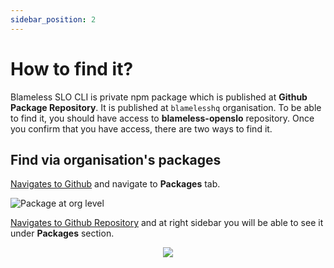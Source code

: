 ```yaml
---
sidebar_position: 2
---
```


# How to find it?

Blameless SLO CLI is private npm package which is published at **Github Package Repository**. It is published at `blamelesshq` organisation. To be able to find it, you should have access to **blameless-openslo** repository. Once you confirm that you have access, there are two ways to find it.

## Find via organisation's packages

[Navigates to Github](https://github.com/orgs/blamelesshq) and navigate to **Packages** tab.

![Package at org level](/img/package_img/how-to-find-it_org.PNG)

[Navigates to Github Repository](https://github.com/blamelesshq/blameless-openslo) and at right sidebar you will be able to see it under **Packages** section.

<p align="center">
  <img  src="/img/package_img/how-to-find-it_repo.PNG" />
</p>
